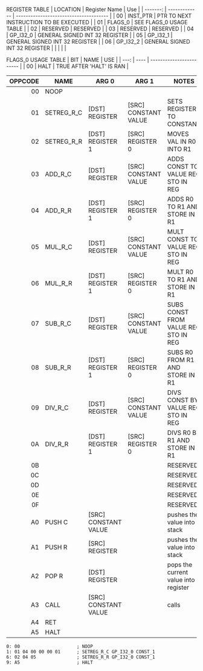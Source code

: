 
REGISTER TABLE
| LOCATION | Register Name | Use                                    |
| -------: | ------------- | -------------------------------------- |
|       00 | INST_PTR      | PTR TO NEXT INSTRUCTION TO BE EXECUTED |
|       01 | FLAGS_0       | SEE FLAGS_0 USAGE TABLE                |
|       02 | RESERVED      | RESERVED                               |
|       03 | RESERVED      | RESERVED                               |
|       04 | GP_I32_0      | GENERAL SIGNED INT 32 REGISTER         |
|       05 | GP_I32_1      | GENERAL SIGNED INT 32 REGISTER         |
|       06 | GP_I32_2      | GENERAL SIGNED INT 32 REGISTER         |
|          |               |                                        |



FLAGS_0 USAGE TABLE
|  BIT | NAME | USE                      |
| ---: | ---- | ------------------------ |
|   00 | HALT | TRUE AFTER 'HALT' IS RAN |



| OPPCODE | NAME       | ARG 0                | ARG 1                | NOTES                                | IMPLED |
| ------: | ---------- | -------------------- | -------------------- | ------------------------------------ | ------ |
|      00 | NOOP       |                      |                      |                                      | x      |
|      01 | SETREG_R_C | [DST] REGISTER       | [SRC] CONSTANT VALUE | SETS REGISTER TO CONSTANT            | x      |
|      02 | SETREG_R_R | [DST] REGISTER 1     | [SRC] REGISTER  0    | MOVES VAL IN R0 INTO R1              | x      |
|      03 | ADD_R_C    | [DST] REGISTER       | [SRC] CONSTANT VALUE | ADDS CONST TO VALUE REG STO IN REG   | x      |
|      04 | ADD_R_R    | [DST] REGISTER 1     | [SRC] REGISTER 0     | ADDS R0 TO R1 AND STORE IN R1        | x      |
|      05 | MUL_R_C    | [DST] REGISTER       | [SRC] CONSTANT VALUE | MULT CONST TO VALUE REG STO IN REG   | x      |
|      06 | MUL_R_R    | [DST] REGISTER 1     | [SRC] REGISTER 0     | MULT R0 TO R1 AND STORE IN R1        | x      |
|      07 | SUB_R_C    | [DST] REGISTER       | [SRC] CONSTANT VALUE | SUBS CONST FROM VALUE REG STO IN REG | x      |
|      08 | SUB_R_R    | [DST] REGISTER 1     | [SRC] REGISTER 0     | SUBS R0 FROM R1 AND STORE IN R1      | x      |
|      09 | DIV_R_C    | [DST] REGISTER       | [SRC] CONSTANT VALUE | DIVS CONST BY VALUE REG STO IN REG   | x      |
|      0A | DIV_R_R    | [DST] REGISTER 1     | [SRC] REGISTER 0     | DIVS R0 BY R1 AND STORE IN R1        | x      |
|      0B |            |                      |                      | RESERVED                             |
|      0C |            |                      |                      | RESERVED                             |
|      0D |            |                      |                      | RESERVED                             |
|      0E |            |                      |                      | RESERVED                             |
|      0F |            |                      |                      | RESERVED                             |
|      A0 | PUSH C     | [SRC] CONSTANT VALUE |                      | pushes the value into stack          |
|      A1 | PUSH R     | [SRC] REGISTER       |                      | pushes the value into stack          |
|      A2 | POP R      | [DST] REGISTER       |                      | pops the current value into register |
|      A3 | CALL       | [SRC] CONSTANT VALUE |                      | calls                                |
|      A4 | RET        |                      |                      |                                      |
|      A5 | HALT       |                      |                      |                                      |


```VM BYTE CODE
0: 00                     ; NOOP
1: 01 04 00 00 00 01      ; SETREG_R_C GP_I32_0 CONST_1
6: 02 04 05               ; SETREG_R_R GP_I32_0 CONST_1
9: A5                     ; HALT
```
